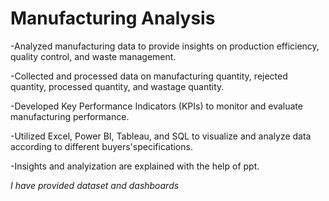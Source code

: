 # Manufacturing Analysis
-Analyzed manufacturing data to provide insights on production efficiency, quality control, and waste management.

-Collected and processed data on manufacturing quantity, rejected quantity, processed quantity, and wastage quantity.

-Developed Key Performance Indicators (KPIs) to monitor and evaluate manufacturing performance.

-Utilized Excel, Power BI, Tableau, and SQL to visualize and analyze data according to different buyers'specifications.

-Insights and analyization are explained with the help of ppt.

*I have provided dataset and dashboards*
